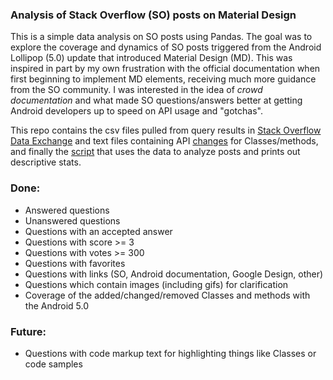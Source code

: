 ### Analysis of Stack Overflow (SO) posts on Material Design

This is a simple data analysis on SO posts using Pandas. The goal was to explore the coverage and dynamics of SO posts triggered from the Android Lollipop (5.0) update that introduced Material Design (MD). This was inspired in part by my own frustration with the official documentation when first beginning to implement MD elements, receiving much more guidance from the SO community. I was interested in the idea of *crowd documentation* and what made SO questions/answers better at getting Android developers up to speed on API usage and "gotchas". 

This repo contains the csv files pulled from query results in <a href="http://data.stackexchange.com/stackoverflow/queries" target="_blank">Stack Overflow Data Exchange</a> and text files containing API <a href="https://developer.android.com/sdk/api_diff/21/changes.html" target="_blank">changes</a> for Classes/methods, and finally the <a href="data/analysis.py">script</a> that uses the data to analyze posts and prints out descriptive stats.

### Done:

* Answered questions
* Unanswered questions
* Questions with an accepted answer
* Questions with score >= 3
* Questions with votes >= 300
* Questions with favorites
* Questions with links (SO, Android documentation, Google Design, other)
* Questions which contain images (including gifs) for clarification
* Coverage of the added/changed/removed Classes and methods with the Android 5.0

### Future:

* Questions with code markup text for highlighting things like Classes or code samples
